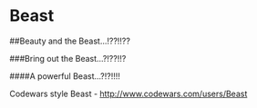 # Beast

##Beauty and the Beast...!??!!??

###Bring out the Beast...?!??!!?

####A powerful Beast...?!?!!!!

Codewars style Beast - http://www.codewars.com/users/Beast

